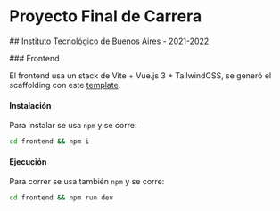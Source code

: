 # Proyecto Final de Carrera

## Instituto Tecnológico de Buenos Aires - 2021-2022

### Frontend

El frontend usa un stack de Vite + Vue.js 3 + TailwindCSS, se generó el scaffolding con este [template](https://github.com/web2033/vite-vue3-tailwind-starter).

#### Instalación

Para instalar se usa `npm` y se corre:
```bash
cd frontend && npm i
```

#### Ejecución

Para correr se usa también `npm` y se corre:
```bash
cd frontend && npm run dev
```
